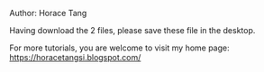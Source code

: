 Author: Horace Tang

Having download the 2 files, please save these file in the desktop. 

For more tutorials, you are welcome to visit my home page: https://horacetangsi.blogspot.com/
